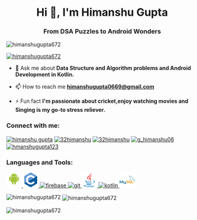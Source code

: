 <h1 align="center">Hi 👋, I'm Himanshu Gupta</h1>
<h3 align="center">From DSA Puzzles to Android Wonders</h3>

<p align="left"> <img src="https://komarev.com/ghpvc/?username=himanshugupta672&label=Profile%20views&color=0e75b6&style=flat" alt="himanshugupta672" /> </p>

<p align="left"> <a href="https://github.com/ryo-ma/github-profile-trophy"><img src="https://github-profile-trophy.vercel.app/?username=himanshugupta672" alt="himanshugupta672" /></a> </p>

- 💬 Ask me about **Data Structure and Algorithm problems and Android Development in Kotlin.**

- 📫 How to reach me **himanshugupta0669@gmail.com**

- ⚡ Fun fact **I'm passionate about cricket,enjoy watching movies and Singing is my go-to stress reliever.**

<h3 align="left">Connect with me:</h3>
<p align="left">
<a href="https://linkedin.com/in/himanshu gupta" target="blank"><img align="center" src="https://raw.githubusercontent.com/rahuldkjain/github-profile-readme-generator/master/src/images/icons/Social/linked-in-alt.svg" alt="himanshu gupta" height="30" width="40" /></a>
<a href="https://instagram.com/32himanshu" target="blank"><img align="center" src="https://raw.githubusercontent.com/rahuldkjain/github-profile-readme-generator/master/src/images/icons/Social/instagram.svg" alt="32himanshu" height="30" width="40" /></a>
<a href="https://www.naukri.com/code360/profile/266b1ffa-35c7-4481-a22f-4ca03fd7b85a" target="blank"><img align="center" src="https://encrypted-tbn0.gstatic.com/images?q=tbn:ANd9GcR338DGdn9GPZv7XwC1o1a9pu7EfkeG5cxkdZE2FouY8NLLPtcWPPjdDfWAp98EFtX7238&usqp=CAU" alt="32himanshu" height="30" width="40" /></a>  
<a href="https://www.codechef.com/users/g_himanshu06" target="blank"><img align="center" src="https://user-images.githubusercontent.com/63710339/185728318-0b976716-4f78-4a0a-a377-1643cc18a57e.png" alt="g_himanshu06" height="30" width="40" /></a>
<a href="https://leetcode.com/u/hmanshugupta123/" target="blank"><img align="center" src="https://raw.githubusercontent.com/rahuldkjain/github-profile-readme-generator/master/src/images/icons/Social/leet-code.svg" alt="hmanshugupta123" height="30" width="40" /></a>
</p>

<h3 align="left">Languages and Tools:</h3>
<p align="left"> <a href="https://developer.android.com" target="_blank" rel="noreferrer"> <img src="https://raw.githubusercontent.com/devicons/devicon/master/icons/android/android-original-wordmark.svg" alt="android" width="40" height="40"/> </a> <a href="https://www.cprogramming.com/" target="_blank" rel="noreferrer"> <img src="https://raw.githubusercontent.com/devicons/devicon/master/icons/c/c-original.svg" alt="c" width="40" height="40"/> </a> <a href="https://firebase.google.com/" target="_blank" rel="noreferrer"> <img src="https://www.vectorlogo.zone/logos/firebase/firebase-icon.svg" alt="firebase" width="40" height="40"/> </a> <a href="https://git-scm.com/" target="_blank" rel="noreferrer"> <img src="https://www.vectorlogo.zone/logos/git-scm/git-scm-icon.svg" alt="git" width="40" height="40"/> </a> <a href="https://www.java.com" target="_blank" rel="noreferrer"> <img src="https://raw.githubusercontent.com/devicons/devicon/master/icons/java/java-original.svg" alt="java" width="40" height="40"/> </a> <a href="https://kotlinlang.org" target="_blank" rel="noreferrer"> <img src="https://www.vectorlogo.zone/logos/kotlinlang/kotlinlang-icon.svg" alt="kotlin" width="40" height="40"/> </a> <a href="https://www.mysql.com/" target="_blank" rel="noreferrer"> <img src="https://raw.githubusercontent.com/devicons/devicon/master/icons/mysql/mysql-original-wordmark.svg" alt="mysql" width="40" height="40"/> </a> </p>

<p><img align="left" src="https://github-readme-stats.vercel.app/api/top-langs?username=himanshugupta672&show_icons=true&locale=en&layout=compact" alt="himanshugupta672" /></p>

<p>&nbsp;<img align="center" src="https://github-readme-stats.vercel.app/api?username=himanshugupta672&show_icons=true&locale=en" alt="himanshugupta672" /></p>

<p><img align="center" src="https://github-readme-streak-stats.herokuapp.com/?user=himanshugupta672&" alt="himanshugupta672" /></p>
